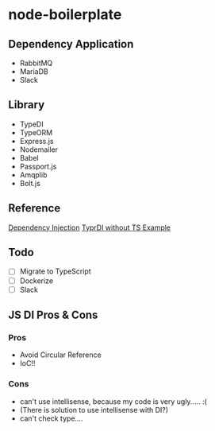 # node-boilerplate

## Dependency Application

* RabbitMQ
* MariaDB
* Slack

## Library

* TypeDI
* TypeORM
* Express.js
* Nodemailer
* Babel
* Passport.js
* Amqplib
* Bolt.js

## Reference

[Dependency Injection](https://docs.typestack.community/typedi/usage-without-typescript/usage/02-basic-usage)
[TyprDI without TS Example](https://github.com/kdsonit/express-ioc-without-typescript)

## Todo

* [ ] Migrate to TypeScript
* [ ] Dockerize
* [ ] Slack

## JS DI Pros & Cons

### Pros

* Avoid Circular Reference
* IoC!!

### Cons

* can't use intellisense, because my code is very ugly..... :(
* (There is solution to use intellisense with DI?)
* can't check type....
